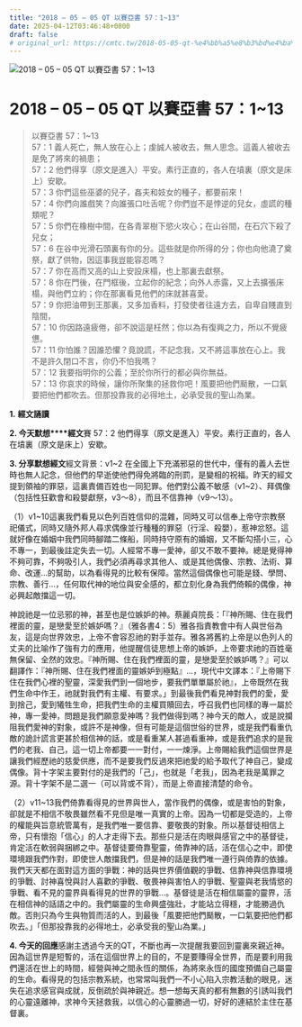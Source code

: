 ```yaml
---
title: "2018 – 05 – 05 QT 以賽亞書 57：1~13"
date: 2025-04-12T03:46:48+0800
draft: false
# original_url: https://cmtc.tw/2018-05-05-qt-%e4%bb%a5%e8%b3%bd%e4%ba%9e%e6%9b%b8-57%ef%bc%9a113
---
```


![2018 – 05 – 05 QT 以賽亞書 57：1~13](/images/qt.jpg   "2018 – 05 – 05 QT 以賽亞書 57：1~13")

# 2018 – 05 – 05 QT 以賽亞書 57：1~13

> 以賽亞書 57：1~13  
> 57：1 義人死亡，無人放在心上；虔誠人被收去，無人思念。這義人被收去是免了將來的禍患；  
> 57：2 他們得享（原文是進入）平安。素行正直的，各人在墳裏（原文是床上）安歇。  
> 57：3 你們這些巫婆的兒子，姦夫和妓女的種子，都要前來！  
> 57：4 你們向誰戲笑？向誰張口吐舌呢？你們豈不是悖逆的兒女，虛謊的種類呢？  
> 57：5 你們在橡樹中間，在各青翠樹下慾火攻心；在山谷間，在石穴下殺了兒女；  
> 57：6 在谷中光滑石頭裏有你的分。這些就是你所得的分；你也向他澆了奠祭，獻了供物，因這事我豈能容忍嗎？  
> 57：7 你在高而又高的山上安設床榻，也上那裏去獻祭。  
> 57：8 你在門後，在門框後，立起你的紀念；向外人赤露，又上去擴張床榻，與他們立約；你在那裏看見他們的床就甚喜愛。  
> 57：9 你把油帶到王那裏，又多加香料，打發使者往遠方去，自卑自賤直到陰間，  
> 57：10 你因路遠疲倦，卻不說這是枉然；你以為有復興之力，所以不覺疲憊。  
> 57：11 你怕誰？因誰恐懼？竟說謊，不記念我，又不將這事放在心上。我不是許久閉口不言，你仍不怕我嗎？  
> 57：12 我要指明你的公義；至於你所行的都必與你無益。  
> 57：13 你哀求的時候，讓你所聚集的拯救你吧！風要把他們颳散，一口氣要把他們都吹去。但那投靠我的必得地土，必承受我的聖山為業。

**1.** **經文誦讀**

**2. 今天默想****經文**賽 57：2 他們得享（原文是進入）平安。素行正直的，各人在墳裏（原文是床上）安歇。

**3. 分享默想經文**經文背景：v1~2 在全國上下充滿邪惡的世代中，僅有的義人去世時也無人記念，但他們的早逝使他們得免將臨的刑罰，是變相的祝福。昨天的經文提到領袖的罪惡，這裏責備百姓也一同犯罪。他們對公義不敏感（v1~2）、拜偶像（包括性狂歡會和殺嬰獻祭，v3～8），而且不信靠神（v9～13）。

（1）v1~10這裏我們看見以色列百姓信仰的混雜，同時又可以信奉上帝守宗教祭祀儀式，同時又隨外邦人尋求偶像並行種種的罪惡（行淫、殺嬰），惹神忿怒。這就好像在婚姻中我們同時腳踏二條船，同時持守原有的婚姻，又不斷勾搭小三，心不專一，到最後註定失去一切。人經常不專一愛神，卻又不敢不要神。總是覺得神不夠可靠，不夠吸引人，我們必須再尋求其他人、或是其他偶像、宗教、法術、算命、改運…的幫助，以為看得見的比較有保障。當然這個偶像也可能是錢、學問、宗教、善行…，任何取代神的地位與安全感的，都立刻化身為我們倚賴的偶像，神必興起敵擋這一切。

神說祂是一位忌邪的神，甚至也是位嫉妒的神。蔡麗貞院長：「『神所賜、住在我們裡面的靈，是戀愛至於嫉妒嗎？』（雅各書4：5）雅各指責教會中有人與世俗為友，這是向世界效忠，上帝不會容忍祂的對手並存。雅各將舊約上帝是以色列人的丈夫的比喻作了強有力的應用，他提醒信徒思想上帝的嫉妒，上帝要求祂的百姓毫無保留、全然的效忠。『神所賜、住在我們裡面的靈，是戀愛至於嫉妒嗎？』可以翻譯作：『神所賜、住在我們裡面的靈嫉妒到極點』…，現代中文譯本：『上帝賜下住在我們心裡的聖靈，深愛我們到一個地步，要我們單單屬於祂』，上帝既然在我們生命中作王，祂就對我們有主權、有要求。」到最後我們看見神對我們的愛，愛到捨己，愛到犧牲生命，把我們生命的主權買贖回去，呼召我們也同樣的專一屬於神，專一愛神，問題是我們願意愛神嗎？我們做得到嗎？神今天的敵人，或是說攔阻我們愛神的對象，或許不是神像，但有可能是這個世俗的世界，或是我們看重仇敵的詭計謊言更甚於相信神的話，或是看重某人甚過看重神，或是我們追求的是我們的老我、自己，這一切上帝都要一一對付，一一煉淨。上帝賜給我們這個世界是讓我們經歷祂的慈愛供應，而不是要我們反過來把祂愛的給予取代了神自己，變成偶像。背十字架主要對付的是我們的「己」，也就是「老我」，因為老我是萬罪之源。背十字架不是二選一（可以背或不背），而是上帝直接清楚的命令。

（2）v11~13我們倚靠看得見的世界與世人，當作我們的偶像，或是害怕的對象，卻就是不相信不敬畏雖然看不見但是唯一真實的上帝。因為一切都是受造的，上帝的權能與旨意統管萬有，是我們唯一要信靠、要敬畏的對象。所以基督徒相信上帝，只有懷抱「信心」的人才走得下去。那些只是活在肉眼與感官之中的基督徒，肯定活在軟弱與捆綁之中。基督徒要倚靠聖靈，倚靠神的話，活在信心之中，即使環境跟我們作對，即使世人敵擋我們，但是神的話是我們唯一遵行與倚靠的依據。我們天天都在面對這方面的爭戰：神的話與世界價值觀的爭戰、信靠神與信靠環境的爭戰、討神喜悅與討人喜歡的爭戰、敬畏神與害怕人的爭戰、聖靈與老我情慾的爭戰、看不見的靈界與看得見的世界的爭戰…。基督徒是活在相信屬靈的靈界，活在相信神的話語之中的。我們屬靈的生命興盛強壯，才能站立得穩，才能勝過仇敵。否則只為今生與物質而活的人，到最後「風要把他們颳散，一口氣要把他們都吹去。」「但那投靠我的必得地土，必承受我的聖山為業。」

**4. 今天的回應**感謝主透過今天的QT，不斷也再一次提醒我要回到靈裏來親近神。因為這世界是短暫的，活在這個世界上的目的，不是要賺得全世界，而是要利用我們還活在世上的時間，經營與神之間永恆的關係，為將來永恆的國度預備自己屬靈的生命。看得見的包括宗教系統，也常常叫我們一不小心陷入宗教活動的眼見，迷失在追求感官與成就，反倒疏於與神親近。想一想每天真的都有無數的引誘叫我們的心靈遠離神，求神今天拯救我，以信心的心靈勝過一切，好好的連結於主住在基督裏。